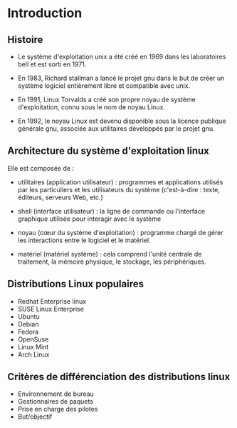 # Introduction

## Histoire

- Le système d'exploitation unix a été créé en 1969 dans les laboratoires bell et est sorti en 1971.

- En 1983, Richard stallman a lancé le projet gnu dans le but de créer un système logiciel entièrement libre et compatible avec unix.

- En 1991, Linux Torvalds a créé son propre noyau de système d'exploitation, connu sous le nom de noyau Linux.

- En 1992, le noyau Linux est devenu disponible sous la licence publique générale gnu, associée aux utilitaires développés par le projet gnu.

## Architecture du système d'exploitation linux

Elle est composée de :

- utilitaires (application utilisateur) : programmes et applications utilisés par les particuliers et les utilisateurs du système (c'est-à-dire : texte, éditeurs, serveurs Web, etc.)

- shell (interface utilisateur) : la ligne de commande ou l'interface graphique utilisée pour interagir avec le système

- noyau (cœur du système d'exploitation) : programme chargé de gérer les interactions entre le logiciel et le matériel.

- matériel (matériel système) : cela comprend l'unité centrale de traitement, la mémoire physique, le stockage, les périphériques.

## Distributions Linux populaires

- Redhat Enterprise linux
- SUSE Linux Enterprise
- Ubuntu
- Debian
- Fedora
- OpenSuse
- Linux Mint
- Arch Linux

## Critères de différenciation des distributions linux

- Environnement de bureau
- Gestionnaires de paquets
- Prise en charge des pilotes
- But/objectif